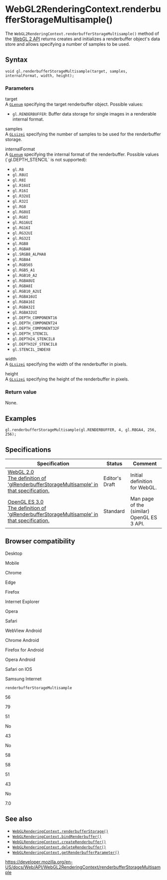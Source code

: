 WebGL2RenderingContext.renderbufferStorageMultisample()
=======================================================

The `WebGL2RenderingContext.renderbufferStorageMultisample()` method of the [WebGL 2 API](../webgl_api) returns creates and initializes a renderbuffer object's data store and allows specifying a number of samples to be used.

Syntax
------

    void gl.renderbufferStorageMultisample(target, samples, internalFormat, width, height);

### Parameters

target  
A [`GLenum`](../webgl_api/types) specifying the target renderbuffer object. Possible values:

-   `gl.RENDERBUFFER`: Buffer data storage for single images in a renderable internal format.

samples  
A [`GLsizei`](../webgl_api/types) specifying the number of samples to be used for the renderbuffer storage.

internalFormat  
A [`GLenum`](../webgl_api/types) specifying the internal format of the renderbuffer. Possible values (\`gl.DEPTH\_STENCIL\` is not supported):

-   `gl.R8`
-   `gl.R8UI`
-   `gl.R8I`
-   `gl.R16UI`
-   `gl.R16I`
-   `gl.R32UI`
-   `gl.R32I`
-   `gl.RG8`
-   `gl.RG8UI`
-   `gl.RG8I`
-   `gl.RG16UI`
-   `gl.RG16I`
-   `gl.RG32UI`
-   `gl.RG32I`
-   `gl.RGB8`
-   `gl.RGBA8`
-   `gl.SRGB8_ALPHA8`
-   `gl.RGBA4`
-   `gl.RGB565`
-   `gl.RGB5_A1`
-   `gl.RGB10_A2`
-   `gl.RGBA8UI`
-   `gl.RGBA8I`
-   `gl.RGB10_A2UI`
-   `gl.RGBA16UI`
-   `gl.RGBA16I`
-   `gl.RGBA32I`
-   `gl.RGBA32UI`
-   `gl.DEPTH_COMPONENT16`
-   `gl.DEPTH_COMPONENT24`
-   `gl.DEPTH_COMPONENT32F`
-   `gl.DEPTH_STENCIL`
-   `gl.DEPTH24_STENCIL8`
-   `gl.DEPTH32F_STENCIL8`
-   `gl.STENCIL_INDEX8`

width  
A [`GLsizei`](../webgl_api/types) specifying the width of the renderbuffer in pixels.

height  
A [`GLsizei`](../webgl_api/types) specifying the height of the renderbuffer in pixels.

### Return value

None.

Examples
--------

    gl.renderbufferStorageMultisample(gl.RENDERBUFFER, 4, gl.RBGA4, 256, 256);

Specifications
--------------

<table><thead><tr class="header"><th>Specification</th><th>Status</th><th>Comment</th></tr></thead><tbody><tr class="odd"><td><a href="https://www.khronos.org/registry/webgl/specs/latest/2.0/#3.7.5">WebGL 2.0<br />
<span class="small">The definition of 'glRenderbufferStorageMultisample' in that specification.</span></a></td><td><span class="spec-ed">Editor's Draft</span></td><td>Initial definition for WebGL.</td></tr><tr class="even"><td><a href="https://www.khronos.org/opengles/sdk/docs/man3/html/glRenderbufferStorageMultisample.xhtml">OpenGL ES 3.0<br />
<span class="small">The definition of 'glRenderbufferStorageMultisample' in that specification.</span></a></td><td><span class="spec-standard">Standard</span></td><td>Man page of the (similar) OpenGL ES 3 API.</td></tr></tbody></table>

Browser compatibility
---------------------

Desktop

Mobile

Chrome

Edge

Firefox

Internet Explorer

Opera

Safari

WebView Android

Chrome Android

Firefox for Android

Opera Android

Safari on IOS

Samsung Internet

`renderbufferStorageMultisample`

56

79

51

No

43

No

58

58

51

43

No

7.0

See also
--------

-   [`WebGLRenderingContext.renderbufferStorage()`](../webglrenderingcontext/renderbufferstorage)
-   [`WebGLRenderingContext.bindRenderbuffer()`](../webglrenderingcontext/bindrenderbuffer)
-   [`WebGLRenderingContext.createRenderbuffer()`](../webglrenderingcontext/createrenderbuffer)
-   [`WebGLRenderingContext.deleteRenderbuffer()`](../webglrenderingcontext/deleterenderbuffer)
-   [`WebGLRenderingContext.getRenderbufferParameter()`](../webglrenderingcontext/getrenderbufferparameter)

<a href="https://developer.mozilla.org/en-US/docs/Web/API/WebGL2RenderingContext/renderbufferStorageMultisample" class="_attribution-link">https://developer.mozilla.org/en-US/docs/Web/API/WebGL2RenderingContext/renderbufferStorageMultisample</a>
